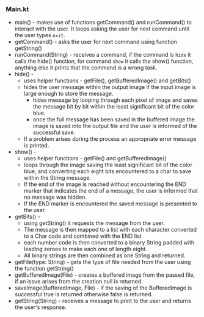 ### Main.kt
* main() - makes use of functions getCommand() and runCommand() to interact with the user. It loops asking the user for next command until the user types `exit`.    
* getCommand() - asks the user for next command using function getString()    
* runCommand(String) - receives a command, if the command is `hide` it calls the hide() function, for command `show` it calls the show() function, anything else it prints that the command is a wrong task.     
* hide() -
    * uses helper functions - getFile(), getBufferedImage() and getBits()
    * hides the user message within the output image if the input image is large enough to store the message.
        * hides message by looping through each pixel of image and saves the message bit by bit within the least significant bit of the color blue.
        * once the full message has been saved in the buffered image the image is saved into the output file and the user is informed of the successful save.
    * If a problem arises during the process an appropriate error message is printed. 
* show() -
    * uses helper functions - getFile() and getBufferedImage()
    * loops through the image saving the least significant bit of the color blue, and converting each eight bits encountered to a char to save within the String message. 
    * If the end of the image is reached without encountering the END marker that indicates the end of a message, the user is informed that no message was hidden. 
    * If the END marker is encountered the saved message is presented to the user.
* getBits() - 
    * using getString() it requests the message from the user. 
    * The message is then mapped to a list with each character converted to a Char code and combined with the END list
    * each number code is then converted to a binary String padded with leading zeroes to make each one of length eight. 
    * All binary strings are then combined as one String and returned.
* getFile(type: String) - gets the type of file needed from the user using the function getString()    
* getBufferedImage(File) - creates a buffered image from the passed file, if an issue arises from the creation null is returned.    
* saveImage(BufferedImage, File) - if the saving of the BufferedImage is successful true is returned otherwise false is returned.    
* getString(String) - receives a message to print to the user and returns the user's response.